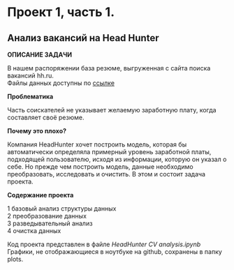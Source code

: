 # Проект 1, часть 1.
## Анализ вакансий на Head Hunter

**ОПИСАНИЕ ЗАДАЧИ**

В нашем распоряжении база резюме, выгруженная с сайта поиска вакансий hh.ru.<br>
Файлы данных доступны по [ссылке](https://drive.google.com/drive/folders/1Y2wqSxzWbiISAtIatdJspUEkhSeqCnJd?usp=sharing)

**Проблематика**

Часть соискателей не указывает желаемую заработную плату, когда составляет своё резюме.

**Почему это плохо?**

Компания HeadHunter хочет построить модель, которая бы автоматически определяла примерный уровень заработной платы, подходящей пользователю, исходя из информации, которую он указал о себе. Но прежде чем построить модель, данные необходимо преобразовать, исследовать и очистить. В этом и состоит задача проекта.

**Содержание проекта**

1 базовый анализ структуры данных <br>
2 преобразование данных <br>
3 разведывательный анализ <br>
4 очистка данных <br>

Код проекта представлен в файле *HeadHunter CV analysis.ipynb*
Графики, не отображающиеся в ноутбуке на github, сохранены в папку plots.